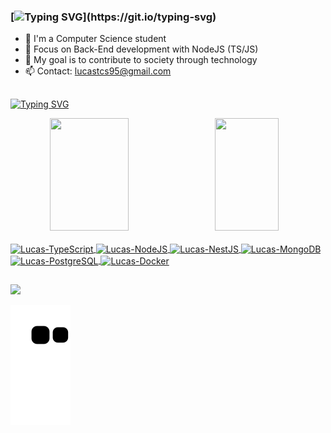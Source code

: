 ### [![Typing SVG](https://readme-typing-svg.herokuapp.com?font=Fira+Code&pause=4000&width=1200&lines=Hi!+my+name+is+Lucas!+Welcome+to+my+GitHub+profile!)](https://git.io/typing-svg)

- 🔭 I'm a Computer Science student
- 🌱 Focus on Back-End development with NodeJS (TS/JS)
- :tada: My goal is to contribute to society through technology
- 📫 Contact: lucastcs95@gmail.com


 ##

[![Typing SVG](https://readme-typing-svg.herokuapp.com?font=Fira+Code&pause=4000&width=1200&lines=Here+you+can+find+some+information+about+me+and+techs+that+i+love)](https://git.io/typing-svg)
<div align="center">
  <a href="https://github.com/lucastcorr">
  <img width="50%"  height="180em" align="left" src="https://github-readme-stats.vercel.app/api?username=lucastcorr&show_icons=true&theme=dark&include_all_commits=true&count_private=true"/>
  <img width="45%" height="180em" src="https://github-readme-stats.vercel.app/api/top-langs/?username=lucastcorr&layout=compact&langs_count=7&theme=dark"/>
</div>
 
<div style="display: inline_block"><br>
  <img align="center" alt="Lucas-TypeScript" height="50" width="60" src="https://cdn.jsdelivr.net/gh/devicons/devicon/icons/typescript/typescript-original.svg" />
  <img align="center" alt="Lucas-NodeJS" height="50" width="60" src="https://cdn.jsdelivr.net/gh/devicons/devicon/icons/nodejs/nodejs-original-wordmark.svg" />
  <img align="center" alt="Lucas-NestJS" height="50" width="60" src="https://cdn.jsdelivr.net/gh/devicons/devicon/icons/nestjs/nestjs-plain-wordmark.svg" />
  <img align="center" alt="Lucas-MongoDB" height="50" width="60" src="https://cdn.jsdelivr.net/gh/devicons/devicon/icons/mongodb/mongodb-original-wordmark.svg" />
  <img align="center" alt="Lucas-PostgreSQL" height="50" width="60" src="https://cdn.jsdelivr.net/gh/devicons/devicon/icons/postgresql/postgresql-original-wordmark.svg" />
  <img align="center" alt="Lucas-Docker" height="50" width="60" src="https://cdn.jsdelivr.net/gh/devicons/devicon/icons/docker/docker-original-wordmark.svg" />
 
##

<div>
  <a href="https://www.linkedin.com/in/lucastcorr/" target="_blank"><img src="https://img.shields.io/badge/LinkedIn-0077B5?style=for-the-badge&logo=linkedin&logoColor=white" target="_blank"></a>
  
  ![Snake animation](https://github.com/lucastcorr/lucastcorr/blob/output/github-contribution-grid-snake.svg)
</div>
